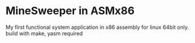 # MineSweeper in ASMx86
My first functional system application in x86 assembly for linux 64bit only.  
build with make, yasm required
